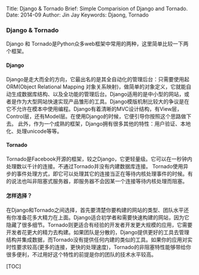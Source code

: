 Title: Django & Tornado
Brief: Simple Comparision of Django and Tornado.
Date: 2014-09
Author: Jin Jay
Keywords: Djaong, Tornado

### Django & Tornado
Django 和 Tornado是Python众多web框架中常用的两种，这里简单比较一下两个框架。
#### Django
Django是走大而全的方向，它最出名的是其全自动化的管理后台：只需要使用起ORM(Object Relational Mapping 对象关系映射)，做简单的对象定义，它就能自动生成数据库结构、以及全功能的管理后台。Django适用的是中小型的网站，或者是作为大型网站快速实现产品雏形的工具。Django模版机制比较大的争议是在它不允许在模本中使用编程。Django有着清晰的MVC设计结构，有View层，Control层，还有Model层。在使用Django的时候，它便引导你按照这个思路做下去。
此外，作为一个成熟的框架，Django拥有很多其他的特性：用户验证、本地化、处理unicode等等。

#### Tornado
Tornado是Facebook开源的框架，较之Django，它更轻量级。它可以在一秒钟内处理数以千计的连接。不通过Tornado并没有内建数据库连接。
Tornado使用异步的事件处理方式，即它可以处理其它的连接当正在等待内核处理事件的时候。有的说法也叫非阻塞式服务器，即服务器不会因某一个连接等待内核处理而阻塞。

#### 怎样选择？
在Django和Tornado之间选择，首先要清楚你要构建的网站的类型、团队水平还有你准备花多大精力在上面。Django适合初学者和需要快速构建的网站，因为它隐藏了很多细节。Tornado则更适合有经验的开发者开发更大规模的应用，它需要开发者花更大的精力去构建。如果团队是分散的，Django提供更好的工具去管理结构并集成数据，而Tornado没有提供任何内建的类似的工具。如果你的应用对实时性要求较高(更多的连接，更快的处理速度)，Tornado的非阻塞特性能够带给你很多便利，不过用好这个特性的前提是你的团队的技术水平较高。




[TOC]